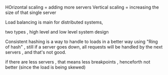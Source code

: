 HOrizontal scaling = adding more servers
Vertical scaling = increasing the size of that single server

Load balancing is main for distributed systems, 


two types , high level and low level system design 


Consistent hashing is a way to handle to loads in a better way using "Ring of hash" , still if a server goes down, all requests will be handled by the next servers , and that's not good.

if there are less servers , that means less breakpoints , henceforth not better (since the load is being skewed)